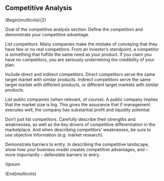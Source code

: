 ## Competitive Analysis

\Begin{multicols}{2}

Goal of the competitive analysis section: Define the competition and demonstrate your competitive advantage.

List competitors. Many companies make the mistake of conveying that they have few or no real competitors. From an investor’s standpoint, a competitor is something that fulfills the same need as your product. If you claim you have no competitors, you are seriously undermining the credibility of your plan.

Include direct and indirect competitors. Direct competitors serve the same target market with similar products. Indirect competitors serve the same target market with different products, or different target markets with similar products.

List public companies (when relevant, of course). A public company implies that the market size is big. This gives the assurance that if management executes well, the company has substantial profit and liquidity potential.

Don’t just list competitors. Carefully describe their strengths and weaknesses, as well as the key drivers of competitive differentiation in the marketplace. And when describing competitors’ weaknesses, be sure to use objective information (e.g. market research).

Demonstrate barriers to entry. In describing the competitive landscape, show how your business model creates competitive advantages, and – more importantly – defensible barriers to entry.

\lipsum

\End{multicols}
